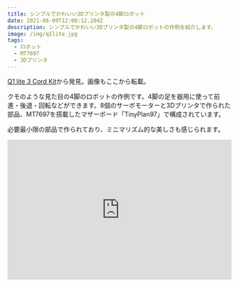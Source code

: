 ```yaml
---
title: シンプルでかわいい3Dプリンタ製の4脚ロボット
date: 2021-08-09T12:00:12.204Z
description: シンプルでかわいい3Dプリンタ製の4脚ロボットの作例を紹介します。
image: /img/q1lite.jpg
tags:
  - ロボット
  - MT7697
  - 3Dプリンタ
---
```

[Q1 lite 3 Cord Kit](https://www.tindie.com/products/jasonleung8866/q1-lite-3-cord-kit/)から発見。画像もここから転載。

クモのような見た目の4脚のロボットの作例です。4脚の足を器用に使って前進・後退・回転などができます。8個のサーボモーターと3Dプリンタで作られた部品、MT7697を搭載したマザーボード「TinyPlan97」で構成されています。

必要最小限の部品で作られており、ミニマリズム的な美しさも感じられます。

<iframe width="100%" height="315" src="https://www.youtube.com/embed/2MpdgHBAmGo" frameborder="0" allow="accelerometer; autoplay; clipboard-write; encrypted-media; gyroscope; picture-in-picture" allowfullscreen></iframe>
